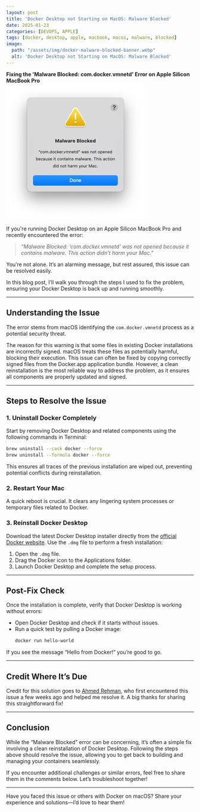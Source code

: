 ```yaml
---
layout: post
title: 'Docker Desktop not Starting on MacOS: Malware Blocked'
date: 2025-01-23
categories: [DEVOPS, APPLE]
tags: [docker, desktop, apple, macbook, macos, malware, blocked]
image:
  path: "/assets/img/docker-malware-blocked-banner.webp"
  alt: 'Docker Desktop not Starting on MacOS: Malware Blocked'
---
```

**Fixing the 'Malware Blocked: com.docker.vmnetd' Error on Apple Silicon MacBook Pro**  
![Malware Blocked](/assets/img/error-docker-malware-blocked.webp)

If you're running Docker Desktop on an Apple Silicon MacBook Pro and recently encountered the error:  

> *“Malware Blocked: ‘com.docker.vmnetd’ was not opened because it contains malware. This action didn’t harm your Mac.”*  

You’re not alone. It’s an alarming message, but rest assured, this issue can be resolved easily.  

In this blog post, I’ll walk you through the steps I used to fix the problem, ensuring your Docker Desktop is back up and running smoothly.  

---

## **Understanding the Issue**  
The error stems from macOS identifying the `com.docker.vmnetd` process as a potential security threat.  

The reason for this warning is that some files in existing Docker installations are incorrectly signed. macOS treats these files as potentially harmful, blocking their execution. This issue can often be fixed by copying correctly signed files from the Docker.app application bundle. However, a clean reinstallation is the most reliable way to address the problem, as it ensures all components are properly updated and signed.  

---

## **Steps to Resolve the Issue**  

### **1. Uninstall Docker Completely**  
Start by removing Docker Desktop and related components using the following commands in Terminal:  

```bash  
brew uninstall --cask docker --force  
brew uninstall --formula docker --force  
```  

This ensures all traces of the previous installation are wiped out, preventing potential conflicts during reinstallation.  

### **2. Restart Your Mac**  
A quick reboot is crucial. It clears any lingering system processes or temporary files related to Docker.  

### **3. Reinstall Docker Desktop**  
Download the latest Docker Desktop installer directly from the [official Docker website](https://www.docker.com/products/docker-desktop). Use the `.dmg` file to perform a fresh installation:  

1. Open the `.dmg` file.  
2. Drag the Docker icon to the Applications folder.  
3. Launch Docker Desktop and complete the setup process.  

---

## **Post-Fix Check**  
Once the installation is complete, verify that Docker Desktop is working without errors:  

- Open Docker Desktop and check if it starts without issues.  
- Run a quick test by pulling a Docker image:  
  ```bash  
  docker run hello-world  
  ```  

If you see the message “Hello from Docker!” you’re good to go.  

---

## **Credit Where It’s Due**  
Credit for this solution goes to [Ahmed Rehman](https://github.com/ahmedrehman16), who first encountered this issue a few weeks ago and helped me resolve it. A big thanks for sharing this straightforward fix!  

---

## **Conclusion**  
While the “Malware Blocked” error can be concerning, it’s often a simple fix involving a clean reinstallation of Docker Desktop. Following the steps above should resolve the issue, allowing you to get back to building and managing your containers seamlessly.  

If you encounter additional challenges or similar errors, feel free to share them in the comments below. Let’s troubleshoot together!  

---  
Have you faced this issue or others with Docker on macOS? Share your experience and solutions—I’d love to hear them!  
